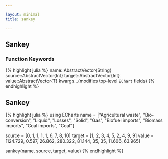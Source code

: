```yaml
---

layout: minimal
title: sankey

---
```


## Sankey

### Function Keywords
{% highlight julia %}
name::AbstractVector{String}
source::AbstractVector{Int}
target::AbstractVector{Int}
value::AbstractVector{T}
kwargs...(modifies top-level `EChart` fields)
{% endhighlight %}

## Sankey
{% highlight julia %}
using ECharts
name = ["Agricultural waste", "Bio-conversion", "Liquid", "Losses", "Solid", "Gas", "Biofuel imports",
    "Biomass imports", "Coal imports", "Coal"]

source = [0, 1, 1, 1, 1, 6, 7, 8, 10]
target = [1, 2, 3, 4, 5, 2, 4, 9, 9]
value = [124.729, 0.597, 26.862, 280.322, 81.144, 35, 35, 11.606, 63.965]

sankey(name, source, target, value)
{% endhighlight %}

<div id="candle" style="height:400px;width:800px;"></div>
<script type="text/javascript">
    // Initialize after dom ready
    var myChart = echarts.init(document.getElementById("candle"));

    // Load data into the ECharts instance
    myChart.setOption({"toolbox":{"feature":{},"itemSize":15,"orient":"vertical","height":"auto","zlevel":0,"z":2,"itemGap":10,"right":"auto","top":"center","width":"auto","show":false,"showTitle":true},"title":{"left":"left","borderColor":"transparent","bottom":"auto","padding":5,"zlevel":0,"borderWidth":1,"target":"blank","z":2,"itemGap":5,"shadowOffsetY":0,"shadowOffsetX":0,"right":"auto","top":"auto","subtarget":"blank","show":true},"series":[{"links":[{"source":0,"target":1,"value":124.729},{"source":1,"target":2,"value":0.597},{"source":1,"target":3,"value":26.862},{"source":1,"target":4,"value":280.322},{"source":1,"target":5,"value":81.144},{"source":6,"target":2,"value":35.0},{"source":7,"target":4,"value":35.0},{"source":8,"target":9,"value":11.606},{"source":10,"target":9,"value":63.965}],"data":[{"name":"Agricultural waste"},{"name":"Bio-conversion"},{"name":"Liquid"},{"name":"Losses"},{"name":"Solid"},{"name":"Gas"},{"name":"Biofuel imports"},{"name":"Biomass imports"},{"name":"Coal imports"},{"name":"Coal"}],"smooth":false,"minSize":"0%","layout":"none","type":"sankey","maxSize":"100%"}]});
</script>
